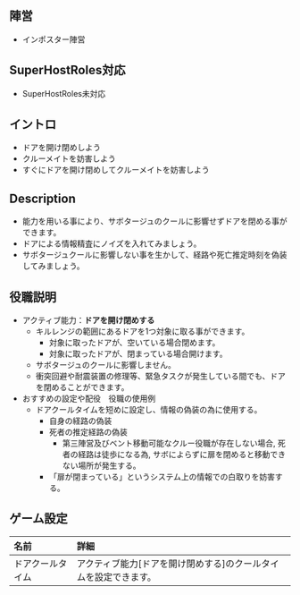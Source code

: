 ## 陣営
- インポスター陣営

## SuperHostRoles対応
- SuperHostRoles未対応

## イントロ
- ドアを開け閉めしよう
- クルーメイトを妨害しよう
- すぐにドアを開け閉めしてクルーメイトを妨害しよう

## Description
- 能力を用いる事により、サボタージュのクールに影響せずドアを閉める事ができます。
- ドアによる情報精査にノイズを入れてみましょう。
- サボタージュクールに影響しない事を生かして、経路や死亡推定時刻を偽装してみましょう。

## 役職説明
- アクティブ能力：**ドアを開け閉めする**
  - キルレンジの範囲にあるドアを1つ対象に取る事ができます。
    - 対象に取ったドアが、空いている場合閉めます。
    - 対象に取ったドアが、閉まっている場合開けます。
  - サボタージュのクールに影響しません。
  - 衝突回避や耐震装置の修理等、緊急タスクが発生している間でも、ドアを閉めることができます。
- おすすめの設定や配役　役職の使用例
    - ドアクールタイムを短めに設定し、情報の偽装の為に使用する。
      - 自身の経路の偽装
      - 死者の推定経路の偽装
        - 第三陣営及びベント移動可能なクルー役職が存在しない場合, 死者の経路は徒歩になる為, サボによらずに扉を閉めると移動できない場所が発生する。
      - 「扉が閉まっている」というシステム上の情報での白取りを妨害する。

## ゲーム設定
| 名前 | 詳細 |
| :-- | :-- |
| ドアクールタイム | アクティブ能力[ドアを開け閉めする]のクールタイムを設定できます。 |